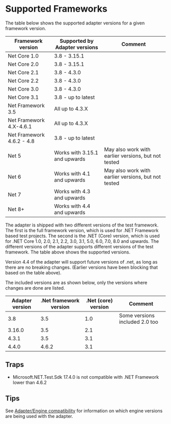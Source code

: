 # Supported Frameworks

The table below shows the supported adapter versions for a given framework version.

|Framework version|Supported by Adapter versions|Comment|
|---|---|---|
|Net Core 1.0|3.8 - 3.15.1||
|Net Core 2.0|3.8 - 3.15.1||
|Net Core 2.1|3.8 - 4.3.0||
|Net Core 2.2|3.8 - 4.3.0||
|Net Core 3.0|3.8 - 4.3.0||
|Net Core 3.1|3.8 - up to latest ||
|Net Framework 3.5|All up to 4.3.X||
|Net Framework 4.X-4.6.1|All up to 4.3.X||
|Net Framework 4.6.2 - 4.8|3.8 - up to latest ||
|Net 5|Works with 3.15.1 and upwards|May also work with earlier versions, but not tested|
|Net 6|Works with 4.1 and upwards|May also work with earlier versions, but not tested|
|Net 7|Works with 4.3 and upwards||
|Net 8+|Works with 4.4 and upwards||

The adapter is shipped with two different versions of the test framework. The first is the full framework version, which is used for .NET Framework based test projects.  The second is the .NET (Core)  version, which is used for .NET Core 1.0, 2.0, 2.1, 2.2, 3.0, 3.1, 5.0, 6.0, 7.0, 8.0 and upwards.  The different versions of the adapter supports different versions of the test framework.  The table above shows the supported versions.

Version 4.4 of the adapter will support future versions of .net, as long as there are no breaking changes.  (Earlier versions have been blocking that based on the table above).

The included versions are as shown below, only the versions where changes are done are listed.

|Adapter version|.Net framework version|.Net (core) version|Comment|
|---|---|---|---|
| 3.8 | 3.5 | 1.0 | Some versions included 2.0 too |
| 3.16.0 | 3.5 | 2.1 | |
|4.3.1|3.5|3.1||
|4.4.0|4.6.2|3.1||

## Traps

* Microsoft.NET.Test.Sdk 17.4.0 is not compatible with .NET Framework lower than 4.6.2

## Tips

See [Adapter/Engine compatibility](Adapter-Engine-Compatibility.md) for information on which engine versions are being used with the adapter.

